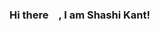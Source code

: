 ### Hi there <img src="https://raw.githubusercontent.com/MartinHeinz/MartinHeinz/master/wave.gif" width="12px">, I am Shashi Kant!

<!--
**Shashikant17/Shashikant17** is a ✨ _special_ ✨ repository because its `README.md` (this file) appears on your GitHub profile.

Here are some ideas to get you started:

- 🔭 I’m currently working on ...
- 🌱 I’m currently learning ...
- 👯 I’m looking to collaborate on ...
- 🤔 I’m looking for help with ...
- 💬 Ask me about ...
- 📫 How to reach me: ...
- 😄 Pronouns: ...
- ⚡ Fun fact: ...
-->
